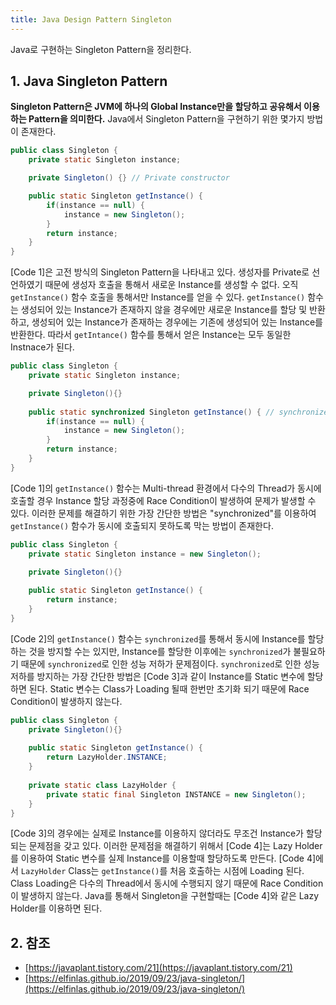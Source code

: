 ```yaml
---
title: Java Design Pattern Singleton
---
```


Java로 구현하는 Singleton Pattern을 정리한다.

## 1. Java Singleton Pattern

**Singleton Pattern은 JVM에 하나의 Global Instance만을 할당하고 공유해서 이용하는 Pattern을 의미한다.** Java에서 Singleton Pattern을 구현하기 위한 몇가지 방법이 존재한다.

```java {caption="[Code 1] Java Singleton Pattern Old Version", linenos=table}
public class Singleton { 
    private static Singleton instance;

    private Singleton() {} // Private constructor

    public static Singleton getInstance() { 
        if(instance == null) { 
            instance = new Singleton();
        } 
        return instance; 
    } 
}
```

[Code 1]은 고전 방식의 Singleton Pattern을 나타내고 있다. 생성자를 Private로 선언하였기 때문에 생성자 호출을 통해서 새로운 Instance를 생성할 수 없다. 오직 `getInstance()` 함수 호출을 통해서만 Instance를 얻을 수 있다. `getInstance()` 함수는 생성되어 있는 Instance가 존재하지 않을 경우에만 새로운 Instance를 할당 및 반환하고, 생성되어 있는 Instance가 존재하는 경우에는 기존에 생성되어 있는 Instance를 반환한다. 따라서 `getIntance()` 함수를 통해서 얻은 Instance는 모두 동일한 Instnace가 된다.

```java {caption="[Code 2] Java Singleton Pattern Synchronized Version", linenos=table}
public class Singleton { 
    private static Singleton instance; 

    private Singleton(){} 
    
    public static synchronized Singleton getInstance() { // synchronized
        if(instance == null) { 
            instance = new Singleton();
        }
        return instance;
    }
}
```

[Code 1]의 `getInstance()` 함수는 Multi-thread 환경에서 다수의 Thread가 동시에 호출할 경우 Instance 할당 과정중에 Race Condition이 발생하여 문제가 발생할 수 있다. 이러한 문제를 해결하기 위한 가장 간단한 방법은 "synchronized"를 이용하여 `getInstance()` 함수가 동시에 호출되지 못하도록 막는 방법이 존재한다.

```java {caption="[Code 3] Java Singleton Pattern Static Version", linenos=table}
public class Singleton {
    private static Singleton instance = new Singleton();

    private Singleton(){}
    
    public static Singleton getInstance() {
        return instance;
    }
}
```

[Code 2]의 `getInstance()` 함수는 `synchronized`를 통해서 동시에 Instance를 할당하는 것을 방지할 수는 있지만, Instance를 할당한 이후에는 `synchronized`가 불필요하기 때문에 `synchronized`로 인한 성능 저하가 문제점이다. `synchronized`로 인한 성능 저하를 방지하는 가장 간단한 방법은 [Code 3]과 같이 Instance를 Static 변수에 할당하면 된다. Static 변수는 Class가 Loading 될때 한번만 초기화 되기 때문에 Race Condition이 발생하지 않는다.

```java {caption="[Code 4] Java Singleton Pattern Lazy Holder Version", linenos=table}
public class Singleton { 
    private Singleton(){} 
    
    public static Singleton getInstance() { 
        return LazyHolder.INSTANCE; 
    }
    
    private static class LazyHolder { 
        private static final Singleton INSTANCE = new Singleton(); 
    }
}
```

[Code 3]의 경우에는 실제로 Instance를 이용하지 않더라도 무조건 Instance가 할당되는 문제점을 갖고 있다. 이러한 문제점을 해결하기 위해서 [Code 4]는 Lazy Holder를 이용하여 Static 변수를 실제 Instance를 이용할때 할당하도록 만든다. [Code 4]에서 `LazyHolder` Class는 `getInstance()`를 처음 호출하는 시점에 Loading 된다. Class Loading은 다수의 Thread에서 동시에 수행되지 않기 때문에 Race Condition이 발생하지 않는다. Java를 통해서 Singleton을 구현할때는 [Code 4]와 같은 Lazy Holder를 이용하면 된다.

## 2. 참조

* [https://javaplant.tistory.com/21](https://javaplant.tistory.com/21)
* [https://elfinlas.github.io/2019/09/23/java-singleton/](https://elfinlas.github.io/2019/09/23/java-singleton/)